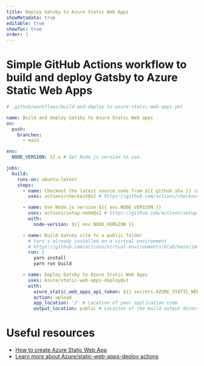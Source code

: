 ```yaml
---
title: Deploy Gatsby to Azure Static Web Apps
showMetadata: true
editable: true
showToc: true
order: 1
---
```


# Simple GitHub Actions workflow to build and deploy Gatsby to Azure Static Web Apps

```yml
# .github/workflows/build-and-deploy-to-azure-static-web-apps.yml

name: Build and deploy Gatsby to Azure Static Web apps
on:
  push:
    branches:
      - main

env:
  NODE_VERSION: 12.x # Set Node.js version to use.

jobs:
  build:
    runs-on: ubuntu-latest
    steps:
      - name: Checkout the latest source code from ${{ github.sha }} commit
        uses: actions/checkout@v2 # https://github.com/actions/checkout

      - name: Use Node.js version ${{ env.NODE_VERSION }}
        uses: actions/setup-node@v2 # https://github.com/actions/setup-node
        with:
          node-version: ${{ env.NODE_VERSION }}

      - name: Build Gatsby site to a public folder
        # Yarn's already installed on a virtual environment
        # https://github.com/actions/virtual-environments/blob/main/images/linux/Ubuntu2004-README.md#package-management
        run: |
          yarn install
          yarn run build

      - name: Deploy Gatsby to Azure Static Web Apps
        uses: Azure/static-web-apps-deploy@v1
        with:
          azure_static_web_apps_api_token: ${{ secrets.AZURE_STATIC_WEB_APPS_API_TOKEN }}
          action: upload
          app_location: '/' # Location of your application code
          output_location: public # Location of the build output directory relative to the app_location.

```

# Useful resources
- [How to create Azure Static Web App](/cloud-hosting/azure/azure-static-web-apps)
- [Learn more about Azure/static-web-apps-deploy actions](https://docs.microsoft.com/en-us/azure/static-web-apps/github-actions-workflow)
